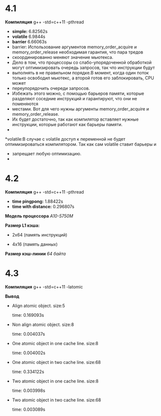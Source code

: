 # 4.1
**Компиляция** g++ -std=c++11 -pthread
* **simple:** 6.82562s
* **volatile** 6.9844s
* **barrier** 6.66063s
*   barrier: Использование аргументов memory_order_acquire и memory_order_release необходимая гарантия, что пара тредов
* скоординированно меняют значение мьютекса.
*   Дело в том, что процессоры со слабо-упорядоченной обработкой могут оптимизировать очередь запросов, так что инструкции будут
* выполнять в не правильном порядке.В момент, когда один поток только освободил мьютекс, а второй готов его заблокировать, CPU может 
* переупорядочить очереди запросов.
*   Избежать этого можно, с помощью барьеров памяти, которые разделяют соседние инструкций и гарантируют, что они не поменяются
* местами. Вот для чего нужны аргументы memory_order_acquire и memory_order_release.
* Их будет достаточно, так как компилятор вставляет нужные инструкции, которые работают как барьеры памяти.
*
*volatile:В случае с volatile доступ к переменной не будет оптимизироваться компилятором. Так как сам volatile ставит барьеры и
* запрещает любую оптимизацию.
* 
# 4.2
**Компиляция** g++ -std=c++11 -pthread
* **time pingpong:** 1.88422s
* **time with distance:** 0.296807s

**Модель процессора** *A10-5750M*

**Размер L1 кэша:** 

* 2х64 (память инструкций)

* 4х16 (память данных)

**Размер кэш-линии** *64 байта*

# 4.3

**Компиляция** g++ -std=c++11 -latomic

**Вывод**
* Align atomic object. size:5

    time: 0.169093s
 
* Non align atomic object. size:8
 
    time: 0.004037s
 
* One atomic object in one cache line. size:8
 
    time: 0.004002s

* One atomic object in two cache line. size:68
 
    time: 0.334122s

* Two atomic object in one cache line. size:8
 
    time: 0.003998s

* Two atomic object in two cache line. size:68
 
     time: 0.003089s

